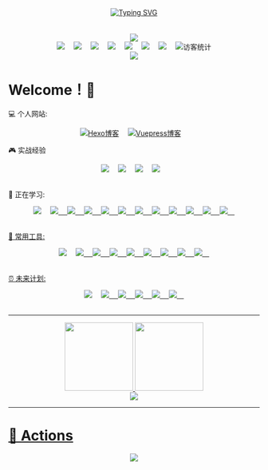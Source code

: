 <div align="center"><a href="https://git.io/typing-svg"><img src="https://readme-typing-svg.demolab.com?font=Fira+Code&pause=1000&width=435&lines=%E5%90%91%E7%9D%80%E8%BF%9C%E6%96%B9;%E4%B8%8D%E6%96%AD%E5%89%8D%E8%BF%9B" alt="Typing SVG" /></a></div>
<br/>
<br/>

<!-- 敲代码的图片 -->
<div align="center" ><img order-radius="100px" src="https://shinoimg.yyshino.top/img/202210151659756.gif"/></div>

<!-- 个人资料徽标 -->
  <div align="center">
    <a href="https://sunguoqi.com/"><img src="https://img.shields.io/badge/website-%E4%B8%AA%E4%BA%BA%E7%BD%91%E7%AB%99-blue"></a>&emsp;
    <a href="https://twitter.com/sun0225SUN/"><img src="https://img.shields.io/badge/twitter-%E6%8E%A8%E7%89%B9-blue"></a>&emsp;
    <a href="https://www.facebook.com/profile.php?id=100070064104265/"><img src="https://img.shields.io/badge/facebook-%E8%84%B8%E4%B9%A6-003472"></a>&emsp;
    <a href="https://www.youtube.com/channel/UC4nDk0V8I1c6m3CIo0F2LIQ"><img src="https://img.shields.io/badge/youtube-%E6%B2%B9%E7%AE%A1-c32136"></a>&emsp;
    <a href="https://blog.csdn.net/weixin_50915462/"><img src="https://img.shields.io/badge/CSDN-%E5%8D%9A%E5%AE%A2-c32136"></a>&emsp;
    <a href="https://space.bilibili.com/448488855/"><img src="https://img.shields.io/badge/bilibili-B%E7%AB%99-ff69b4"></a>&emsp;
    <a href="https://www.zhihu.com/people/yyshino"><img src="https://img.shields.io/badge/zhihu-%E7%9F%A5%E4%B9%8E-blue"></a>&emsp;
  <!-- 访客数统计徽标 -->
    <img src="https://visitor-badge.glitch.me/badge?page_id=0Shino0" alt="访客统计" />
  </div>

<!-- 贪吃蛇代码贡献图 -->
<div align="center"><img src="https://cdn.jsdelivr.net/gh/sun0225SUN/sun0225SUN/contribution-snake/github-contribution-grid-snake.svg" /></div>

# Welcome！👋 

:computer: 个人网站:

  <div align="center">
    <a href="https://blog.yyshino.top/"><img src="https://img.shields.io/badge/-%E6%88%91%E7%9A%84Hexo%E5%8D%9A%E5%AE%A2-3CD6B4?style=flat-square&logo=hexo" alt="Hexo博客"></a>&emsp;
    <a href="https://v-blog.yyshino.top/"><img src="https://img.shields.io/badge/-Vuepress博客-3CD6B4?style=flat-square&logo=vue" alt="Vuepress博客"></a>&emsp;
  </div>

:video_game: 实战经验

  <!-- 个人资料徽标 -->
  <div align="center">
    <a href="http://www.yyshino.top/"><img src="https://img.shields.io/badge/Js-个人首页-blue"></a>&emsp;
    <a href="https://c-shop.yyshino.top/"><img src="https://img.shields.io/badge/Vue2-电商平台-blue"></a>&emsp;
    <a href="https://e-admin.yyshino.top/"><img src="https://img.shields.io/badge/Vue2-电商平台实时监控系统(Echarts)-161616"></a>&emsp;
    <a href="https://github.com/0Shino0/company-admin"><img src="https://img.shields.io/badge/Vue3-通用管理后台项目-c32136"></a>&emsp;
  </div>
  <br/>

🔭 正在学习: 
  <div align="center">
    <!-- 技术栈 -->
    <a href="https://developer.mozilla.org/zh-CN/docs/Web/HTML"><img src="https://img.shields.io/badge/-HTML5-E34F26?style=flat-square&logo=html5&logoColor=white"></a>&emsp;
    <a href="#"><img src="https://img.shields.io/badge/-CSS3-1572B6?style=flat-square&logo=css3">&emsp;
    <a href="#"><img src="https://img.shields.io/badge/-JavaScript-oringe?style=flat-square&logo=javascript">&emsp;
    <a href="#"><img src="https://img.shields.io/badge/-Vue-4C6273?style=flat-square&logo=vue">&emsp;
    <a href="#"><img src="https://img.shields.io/badge/-React-000000?style=flat-square&logo=react">&emsp;
    <a href="#"><img src="https://img.shields.io/badge/jquery-%230769AD.svg?style=style=flat-square&logo=jquery&logoColor=white">&emsp;
    <a href="#"><img src="https://camo.githubusercontent.com/86242e6435f410013a7f934b899e012658f424ad6cde81d909210bb9b46113ca/68747470733a2f2f696d672e736869656c64732e696f2f62616467652f2d4e6f64656a732d63306562643f7374796c653d666c61742d737175617265266c6f676f3d4e6f64652e6a73">&emsp;
    <a href="#"><img src="https://img.shields.io/badge/Koa-33333D?style=flat-square&logo=koa">&emsp;
    <a href="#"><img src="https://img.shields.io/badge/-TypeScript-130F0B?style=flat-square&logo=typescript&logoColor=007ACD">&emsp;
    <a href="#"><img src="https://img.shields.io/badge/-MongoDB-001E2B?style=flat-square&logo=mongodb">&emsp;
    <a href="#"><img src="https://img.shields.io/badge/webpack-2B3A42?style=flat-square&logo=webpack">&emsp;
    <a href="#"><img src="https://img.shields.io/badge/Vite-FFD52D?style=flat-square&logo=vite">&emsp;
  </div>
  <br/>
      
  <!-- Tools -->
🔎 常用工具:
  <div align="center">
    <a href="#"><img src="https://img.shields.io/badge/vercel-000000?style=flat-square&logo=vercel"></a>&emsp;
    <a href="#"><img src="https://img.shields.io/badge/Github-000000?style=flat-square&logo=github">&emsp;
    <a href="#"><img src="https://img.shields.io/badge/yarn-FFFFFF?style=flat-square&logo=yarn">&emsp;
    <a href="#"><img src="https://img.shields.io/badge/npm-C8304D?style=flat-square&logo=npm">&emsp;
    <a href="#"><img src="https://img.shields.io/badge/markdown-000000?style=flat-square&logo=markdown">&emsp;
    <a href="#"><img src="https://img.shields.io/badge/stackoverflow-E3E6E8?style=flat-square&logo=stackoverflow">&emsp;
    <a href="#"><img src="https://img.shields.io/badge/VScode-22A5F1?style=flat-square&logo=visualstudiocode">&emsp;
    <a href="#"><img src="https://img.shields.io/badge/Chrome-DBE7F9?style=flat-square&logo=googlechrome&logoColor=299D46">&emsp;
    <a href="#"><img src="https://img.shields.io/badge/gitlab-BB2124?style=flat-square&logo=gitlab">&emsp;
    
  </div>
  <br/>

⏰ 未来计划:
  <div align="center">
    <a href="#"><img src="https://img.shields.io/badge/c%23-%23239120.svg?style=flat-square&logo=c-sharp&logoColor=white"></a>&emsp;
    <a href="#"><img src="https://img.shields.io/badge/-Python-pink?style=flat-square&logo=Python">&emsp;
    <a href="#"><img src="https://img.shields.io/badge/-java-yellow?style=flat-square&logo=java">&emsp;
    <a href="#"><img src="https://img.shields.io/badge/mysql-FFFFFF?style=flat-square&logo=mysql&logoColor=00678C">&emsp;
    <a href="#"><img src="https://img.shields.io/badge/-Docker-FCC624?style=flat-square&logo=docker">&emsp;
    <a href="#"><img src="https://img.shields.io/badge/-C++-00599C?style=flat-square&logo=c">&emsp;
  </div>
   <br/>

---

<!-- GitHub数据统计 -->
<div align="center">
  <img height="137px" src="https://github-readme-stats.vercel.app/api?username=0shino0&hide_title=true&hide_border=true&show_icons=trueline_height=21&text_color=000&icon_color=000&bg_color=0,ea6161,ffc64d,fffc4d,52fa5a&theme=graywhite" />
  <img height="137px" src="https://github-readme-stats.vercel.app/api/top-langs/?username=0shino0&hide_title=true&hide_border=true&layout=compact&langs_count=6&text_color=000&icon_color=fff&bg_color=0,52fa5a,4dfcff,c64dff&theme=graywhite" />
</div>

<div align="center"> <img src="https://activity-graph.herokuapp.com/graph?username=0Shino0&theme=xcode" /> </div>

---

# 🚀 Actions

<!-- 连续提交代码天数记录 -->
<div align="center">
  <img align="center" src="https://github-readme-streak-stats.herokuapp.com/?user=0Shino0&theme=dark&hide_border=true" />
</div>
<br>

